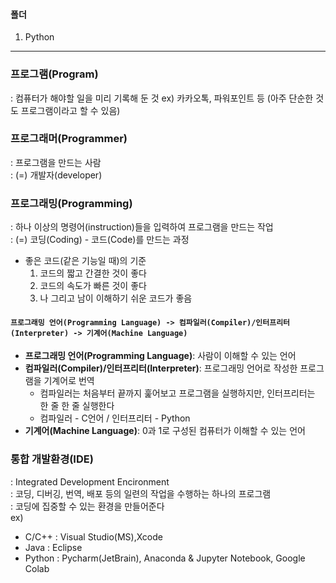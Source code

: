 #### 폴더
1. Python

---

### 프로그램(Program)  
: 컴퓨터가 해야할 일을 미리 기록해 둔 것
ex) 카카오톡, 파워포인트 등 (아주 단순한 것도 프로그램이라고 할 수 있음)

### 프로그래머(Programmer)  
: 프로그램을 만드는 사람  
: (=) 개발자(developer)

### 프로그래밍(Programming)  
: 하나 이상의 명령어(instruction)들을 입력하여 프로그램을 만드는 작업  
: (=) 코딩(Coding) - 코드(Code)를 만드는 과정  
  - 좋은 코드(같은 기능일 때)의 기준
    1) 코드의 짧고 간결한 것이 좋다
    2) 코드의 속도가 빠른 것이 좋다
    3) 나 그리고 남이 이해하기 쉬운 코드가 좋음

#### `프로그래밍 언어(Programming Language) -> 컴파일러(Compiler)/인터프리터(Interpreter) -> 기계어(Machine Language)`
- **프로그래밍 언어(Programming Language)**: 사람이 이해할 수 있는 언어
- **컴파일러(Compiler)/인터프리터(Interpreter)**: 프로그래밍 언어로 작성한 프로그램을 기계어로 번역
  - 컴파일러는 처음부터 끝까지 훑어보고 프로그램을 실행하지만, 인터프리터는 한 줄 한 줄 실행한다
  - 컴파일러 - C언어 / 인터프리터 - Python
- **기계어(Machine Language)**: 0과 1로 구성된 컴퓨터가 이해할 수 있는 언어

### 통합 개발환경(IDE)  
: Integrated Development Encironment  
: 코딩, 디버깅, 번역, 배포 등의 일련의 작업을 수행하는 하나의 프로그램  
: 코딩에 집중할 수 있는 환경을 만들어준다  
ex)
- C/C++ : Visual Studio(MS),Xcode
- Java : Eclipse
- Python : Pycharm(JetBrain), Anaconda & Jupyter Notebook, Google Colab

  
